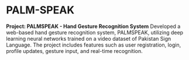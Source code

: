 # PALM-SPEAK
**Project: PALMSPEAK - Hand Gesture Recognition System** 
Developed a web-based hand gesture recognition system, PALMSPEAK, utilizing deep learning neural networks trained on a video dataset of Pakistan Sign Language. The project includes features such as user registration, login, profile updates, gesture input, and real-time recognition.
